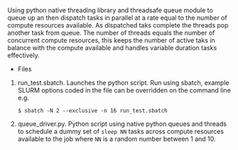 Using python native threading library and threadsafe queue module to queue up an then dispatch tasks in parallel
at a rate equal to the number of compute resources available. As dispatched taks complete the threads pop another 
task from queue. The number of threads equals the number of concurrent compute resources, this keeps the number
of active taks in balance with the compute available and handles variable duration tasks effectively. 


* Files 

1. run_test.sbatch. Launches the python script. Run using sbatch, example SLURM options coded in the file can be 
   overridden on the command line e.g.
    ```
    $ sbatch -N 2 --exclusive -n 16 run_test.sbatch 
    ```

1. queue_driver.py. Python script using native python queues and threads to schedule a dummy set of `sleep NN` tasks across
    compute resources available to the job where 
    ``NN`` is a random number between 1 and 10.
